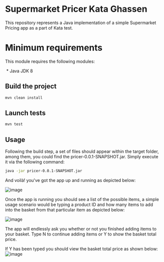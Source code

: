 # Supermarket Pricer Kata Ghassen
This repository represents a Java implementation of a simple Supermarket Pricing app as a part of Kata test.
# Minimum requirements
This module requires the following modules:

 * Java JDK 8
 
## Build the project
```bash
mvn clean install
```
## Launch tests
```bash
mvn test
```
## Usage
Following the build step, a set of files should appear within the target folder, among them, you could find the pricer-0.0.1-SNAPSHOT.jar.
Simply execute it via the following command:
```bash
java -jar pricer-0.0.1-SNAPSHOT.jar

```
And voilà! you've got the app up and running as depicted below:

![image](https://user-images.githubusercontent.com/36883091/202902146-b083f380-039e-46a5-9e16-9fedfffca048.png)

Once the app is running you should see a list of the possible items, a simple usage scenario would be typing a product ID and how many items
to add into the basket from that particular item as depicted below:

![image](https://user-images.githubusercontent.com/36883091/206273883-06f83a5c-6f60-4043-b5df-cbdeae385b7c.png)

The app will endlessly ask you whether or not you finished adding items to your basket.
Type N to continue adding items or Y to show the basket total price.

If Y has been typed you should view the basket total price as shown below:
![image](https://user-images.githubusercontent.com/36883091/206273590-e01a8a4d-82f1-4c39-be31-bac5db1500be.png)

